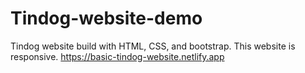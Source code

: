 # Tindog-website-demo
Tindog website build with HTML, CSS, and bootstrap. This website is responsive.
https://basic-tindog-website.netlify.app
